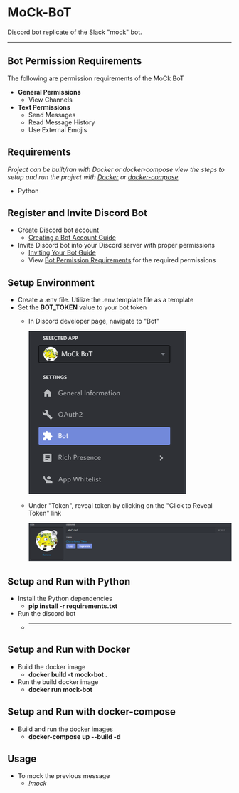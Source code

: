 # MoCk-BoT
Discord bot replicate of the Slack "mock" bot.

----------------------------------

## Bot Permission Requirements
The following are permission requirements of the MoCk BoT
 - **General Permissions**
   - View Channels
 - **Text Permissions**
   - Send Messages
   - Read Message History
   - Use External Emojis

## Requirements
*Project can be built/ran with Docker or docker-compose view the steps to setup and run the project with [Docker](#setup-and-run-with-docker) or [docker-compose](#setup-and-run-with-docker-compose)*
- Python
   
## Register and Invite Discord Bot
- Create Discord bot account
  - [Creating a Bot Account Guide](https://discordpy.readthedocs.io/en/latest/discord.html#)
- Invite Discord bot into your Discord server with proper permissions
  - [Inviting Your Bot Guide](https://discordpy.readthedocs.io/en/latest/discord.html#inviting-your-bot)
  - View [Bot Permission Requirements](#bot-permission-requirements) for the required permissions  

## Setup Environment
- Create a .env file. Utilize the .env.template file as a template
- Set the **BOT_TOKEN** value to your bot token
  - In Discord developer page, navigate to "Bot"
  
    ![Discord Bot Selection](/images/bot-selection-snap.PNG)
  - Under "Token", reveal token by clicking on the "Click to Reveal Token" link

    ![Token Reveal](/images/token-reveal-snap.PNG)

## Setup and Run with Python
- Install the Python dependencies
  - **pip install -r requirements.txt**
- Run the discord bot
  - ****
## Setup and Run with Docker
- Build the docker image
  - **docker build -t mock-bot .**
- Run the build docker image
  - **docker run mock-bot**

## Setup and Run with docker-compose
- Build and run the docker images
  - **docker-compose up --build -d**

## Usage
- To mock the previous message
  - *!mock*